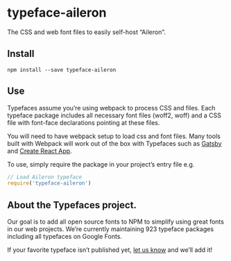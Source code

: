 
# typeface-aileron

The CSS and web font files to easily self-host “Aileron”.

## Install

`npm install --save typeface-aileron`

## Use

Typefaces assume you’re using webpack to process CSS and files. Each typeface
package includes all necessary font files (woff2, woff) and a CSS file with
font-face declarations pointing at these files.

You will need to have webpack setup to load css and font files. Many tools built
with Webpack will work out of the box with Typefaces such as [Gatsby](https://github.com/gatsbyjs/gatsby)
and [Create React App](https://github.com/facebookincubator/create-react-app).

To use, simply require the package in your project’s entry file e.g.

```javascript
// Load Aileron typeface
require('typeface-aileron')
```

## About the Typefaces project.

Our goal is to add all open source fonts to NPM to simplify using great fonts in
our web projects. We’re currently maintaining 923 typeface packages
including all typefaces on Google Fonts.

If your favorite typeface isn’t published yet, [let us know](https://github.com/KyleAMathews/typefaces)
and we’ll add it!
